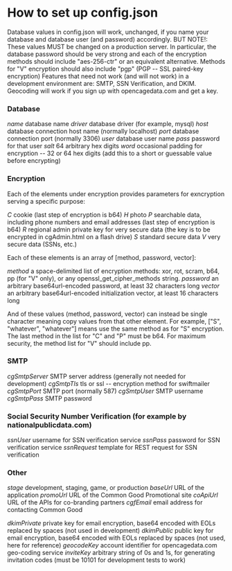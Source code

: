 # How to set up config.json

Database values in config.json will work, unchanged, if you name your database and database user (and password) accordingly.
BUT NOTE!: These values MUST be changed on a production server. In particular, the database password should be very strong and each of the encryption methods should include "aes-256-ctr" or an equivalent alternative. Methods for "V" encryption should also include "pgp" (PGP -- SSL paired-key encryption)
Features that need not work (and will not work) in a development environment are: SMTP, SSN Verification, and DKIM.
Geocoding will work if you sign up with opencagedata.com and get a key.

### Database

*name*    database name
*driver*  database driver (for example, mysql)
*host*    database connection host name (normally localhost)
*port*    database connection port (normally 3306)
*user*    database user name
*pass*    password for that user
*salt*    64 arbitrary hex digits
*word*    occasional padding for encryption -- 32 or 64 hex digits (add this to a short or guessable value before encrypting)

### Encryption

Each of the elements under encryption provides parameters for exncryption serving a specific purpose:

*C*       cookie (last step of encryption is b64)
*H*       photo
*P*       searchable data, including phone numbers and email addresses (last step of encryption is b64)
*R*       regional admin private key for very secure data (the key is to be encrypted in cgAdmin.html on a flash drive)
*S*       standard secure data
*V*       very secure data (SSNs, etc.)

Each of these elements is an array of [method, password, vector]:

*method*   a space-delimited list of encryption methods: xor, rot, scram, b64, pp (for "V" only), or any openssl_get_cipher_methods string.
*password* an arbitrary base64url-encoded password, at least 32 characters long
*vector*   an arbitrary base64url-encoded initialization vector, at least 16 characters long

And of these values (method, password, vector) can instead be single character meaning copy values from that other element.
For example, ["S", "whatever", "whatever"] means use the same method as for "S" encryption.
The last method in the list for "C" and "P" must be b64.
For maximum security, the method list for "V" should include pp.

### SMTP

*cgSmtpServer* SMTP server address (generally not needed for development)
*cgSmtpTls*    tls or ssl -- encryption method for swiftmailer
*cgSmtpPort*   SMTP port (normally 587)
*cgSmtpUser*   SMTP username
*cgSmtpPass*   SMTP password

### Social Security Number Verification (for example by nationalpublicdata.com)

*ssnUser*      username for SSN verification service
*ssnPass*      password for SSN verification service
*ssnRequest*   template for REST request for SSN verification

### Other
  
*stage*        development, staging, game, or production
*baseUrl*      URL of the application
*promoUrl*     URL of the Common Good Promotional site
*coApiUrl*     URL of the APIs for co-branding partners
*cgfEmail*     email address for contacting Common Good

*dkimPrivate*  private key for email encryption, base64 encoded with EOLs replaced by spaces (not used in development)
*dkimPublic*   public key for email encryption, base64 encoded with EOLs replaced by spaces (not used, here for reference)
*geocodeKey*   account identifier for opencagedata.com geo-coding service
*inviteKey*    arbitrary string of 0s and 1s, for generating invitation codes (must be 10101 for development tests to work)
